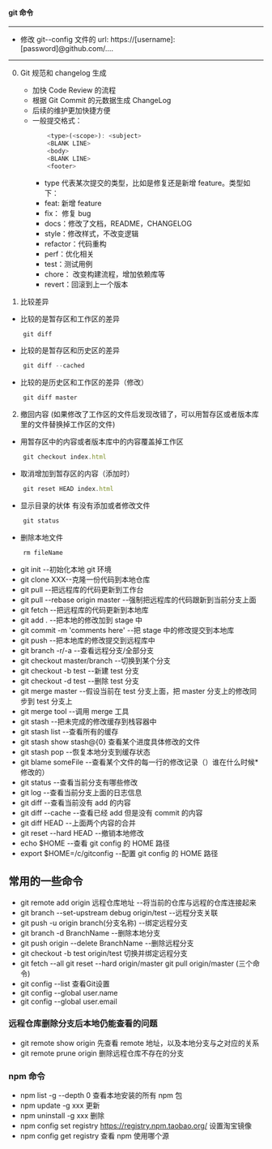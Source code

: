 #### git 命令

---

- 修改 git--config 文件的 url: https://[username]:[password]@github.com/....

---

0. Git 规范和 changelog 生成

   - 加快 Code Review 的流程
   - 根据 Git Commit 的元数据生成 ChangeLog
   - 后续的维护更加快捷方便
   - 一般提交格式：
     ```javascript
         <type>(<scope>): <subject>
         <BLANK LINE>
         <body>
         <BLANK LINE>
         <footer>
     ```
     - type 代表某次提交的类型，比如是修复还是新增 feature。类型如下：
     - feat: 新增 feature
     - fix： 修复 bug
     - docs：修改了文档，README，CHANGELOG
     - style：修改样式，不改变逻辑
     - refactor：代码重构
     - perf：优化相关
     - test：测试用例
     - chore： 改变构建流程，增加依赖库等
     - revert：回滚到上一个版本

1. 比较差异

- 比较的是暂存区和工作区的差异

```javascript
    git diff
```

- 比较的是暂存区和历史区的差异

```javascript
    git diff --cached
```

- 比较的是历史区和工作区的差异（修改）

```javascript
    git diff master
```

2. 撤回内容
   (如果修改了工作区的文件后发现改错了，可以用暂存区或者版本库里的文件替换掉工作区的文件)

- 用暂存区中的内容或者版本库中的内容覆盖掉工作区

```javascript
    git checkout index.html
```

- 取消增加到暂存区的内容（添加时）

```javascript
    git reset HEAD index.html
```

- 显示目录的状体 有没有添加或者修改文件

```javascript
    git status
```

- 删除本地文件

```javascript
    rm fileName
```

- git init --初始化本地 git 环境
- git clone XXX--克隆一份代码到本地仓库
- git pull --把远程库的代码更新到工作台
- git pull --rebase origin master --强制把远程库的代码跟新到当前分支上面
- git fetch --把远程库的代码更新到本地库
- git add . --把本地的修改加到 stage 中
- git commit -m 'comments here' --把 stage 中的修改提交到本地库
- git push --把本地库的修改提交到远程库中
- git branch -r/-a --查看远程分支/全部分支
- git checkout master/branch --切换到某个分支
- git checkout -b test --新建 test 分支
- git checkout -d test --删除 test 分支
- git merge master --假设当前在 test 分支上面，把 master 分支上的修改同步到 test 分支上
- git merge tool --调用 merge 工具
- git stash --把未完成的修改缓存到栈容器中
- git stash list --查看所有的缓存
- git stash show stash@{0} 查看某个进度具体修改的文件
- git stash pop --恢复本地分支到缓存状态
- git blame someFile --查看某个文件的每一行的修改记录（）谁在什么时候\* 修改的）
- git status --查看当前分支有哪些修改
- git log --查看当前分支上面的日志信息
- git diff --查看当前没有 add 的内容
- git diff --cache --查看已经 add 但是没有 commit 的内容
- git diff HEAD --上面两个内容的合并
- git reset --hard HEAD --撤销本地修改
- echo $HOME --查看 git config 的 HOME 路径
- export $HOME=/c/gitconfig --配置 git config 的 HOME 路径

## 常用的一些命令

- git remote add origin 远程仓库地址 --将当前的仓库与远程的仓库连接起来
- git branch --set-upstream debug origin/test --远程分支关联
- git push -u origin branch(分支名称) --绑定远程分支
- git branch -d BranchName --删除本地分支
- git push origin --delete BranchName --删除远程分支
- git checkout -b test origin/test 切换并绑定远程分支
- git fetch --all git reset --hard origin/master git pull origin/master (三个命令)
- git config --list 查看Git设置
- git config --global user.name 
- git config --global user.email

### 远程仓库删除分支后本地仍能查看的问题

- git remote show origin 先查看 remote 地址，以及本地分支与之对应的关系
- git remote prune origin 删除远程仓库不存在的分支


### npm 命令

- npm list -g --depth 0 查看本地安装的所有 npm 包
- npm update -g xxx 更新
- npm uninstall -g xxx 删除
- npm config set registry https://registry.npm.taobao.org/ 设置淘宝镜像
- npm config get registry 查看 npm 使用哪个源
